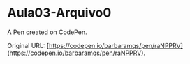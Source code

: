 # Aula03-Arquivo0

A Pen created on CodePen.

Original URL: [https://codepen.io/barbaramqs/pen/raNPPRV](https://codepen.io/barbaramqs/pen/raNPPRV).

